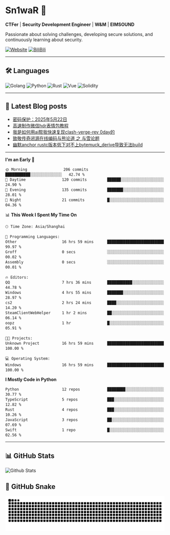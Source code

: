 # Sn1waR 👋

**CTFer** | **Security Development Engineer** | **W&M** | **EIMSOUND**

Passionate about solving challenges, developing secure solutions, and continuously learning about security.

[![Website](https://img.shields.io/website?url=https%3A%2F%2Fwww.snowywar.top)](https://www.snowywar.top) 
[![BiliBili](https://img.shields.io/badge/BiliBili-哔哩哔哩-00A1D6?style=flat&logo=bilibili&logoColor=white)](https://space.bilibili.com/8389161)  

---

## 🛠️ Languages
![Golang](https://img.shields.io/badge/-Golang-00ADD8?style=flat&logo=go&logoColor=white)
![Python](https://img.shields.io/badge/-Python-3776AB?style=flat&logo=python&logoColor=white)
![Rust](https://img.shields.io/badge/-Rust-000000?style=flat&logo=rust&logoColor=white)
![Vue](https://img.shields.io/badge/-Vue.js-4FC08D?style=flat&logo=vue.js&logoColor=white)
![Solidity](https://img.shields.io/badge/-Solidity-363636?style=flat&logo=solidity&logoColor=white)

---
## 📖 Latest Blog posts
<!-- BLOG-POST-LIST:START -->
- [密码保护：2025年5月22日](https://www.snowywar.top/4616.html)
- [高速制作微信hdr表情包教程](https://www.snowywar.top/4612.html)
- [我是如何用ai帮我快速复现clash-verge-rev 0day的](https://www.snowywar.top/4595.html)
- [致敬传奇闭源在线编码与熊论道 之 与雪论题](https://www.snowywar.top/4590.html)
- [幽默anchor rustc版本低下对不上bytemuck_derive导致无法build](https://www.snowywar.top/4587.html)
<!-- BLOG-POST-LIST:END -->
---
<!--START_SECTION:waka-->
**I'm an Early 🐤** 

```text
🌞 Morning                206 commits         ███████████░░░░░░░░░░░░░░   42.74 % 
🌆 Daytime                120 commits         ██████░░░░░░░░░░░░░░░░░░░   24.90 % 
🌃 Evening                135 commits         ███████░░░░░░░░░░░░░░░░░░   28.01 % 
🌙 Night                  21 commits          █░░░░░░░░░░░░░░░░░░░░░░░░   04.36 % 
```


📊 **This Week I Spent My Time On** 

```text
🕑︎ Time Zone: Asia/Shanghai

💬 Programming Languages: 
Other                    16 hrs 59 mins      █████████████████████████   99.97 % 
Groff                    0 secs              ░░░░░░░░░░░░░░░░░░░░░░░░░   00.02 % 
Assembly                 0 secs              ░░░░░░░░░░░░░░░░░░░░░░░░░   00.01 % 

🔥 Editors: 
QQ                       7 hrs 36 mins       ███████████░░░░░░░░░░░░░░   44.78 % 
Windows                  4 hrs 55 mins       ███████░░░░░░░░░░░░░░░░░░   28.97 % 
cs2                      2 hrs 24 mins       ████░░░░░░░░░░░░░░░░░░░░░   14.20 % 
SteamClientWebHelper     1 hr 2 mins         ██░░░░░░░░░░░░░░░░░░░░░░░   06.14 % 
oopz                     1 hr                █░░░░░░░░░░░░░░░░░░░░░░░░   05.91 % 

🐱‍💻 Projects: 
Unknown Project          16 hrs 59 mins      █████████████████████████   100.00 % 

💻 Operating System: 
Windows                  16 hrs 59 mins      █████████████████████████   100.00 % 
```

**I Mostly Code in Python** 

```text
Python                   12 repos            ████████░░░░░░░░░░░░░░░░░   30.77 % 
TypeScript               5 repos             ███░░░░░░░░░░░░░░░░░░░░░░   12.82 % 
Rust                     4 repos             ███░░░░░░░░░░░░░░░░░░░░░░   10.26 % 
JavaScript               3 repos             ██░░░░░░░░░░░░░░░░░░░░░░░   07.69 % 
Swift                    1 repo              █░░░░░░░░░░░░░░░░░░░░░░░░   02.56 % 
```




<!--END_SECTION:waka-->
---

## 📊 GitHub Stats
![Github Stats](https://github-readme-stats.vercel.app/api?username=jiayuqi7813&show_icons=true&theme=radical)

## 🐍 GitHub Snake
<picture>
  <source media="(prefers-color-scheme: dark)" srcset="https://raw.githubusercontent.com/jiayuqi7813/jiayuqi7813/output/github-contribution-grid-snake-dark.svg">
  <source media="(prefers-color-scheme: light)" srcset="https://raw.githubusercontent.com/jiayuqi7813/jiayuqi7813/output/github-contribution-grid-snake.svg">
  <img alt="github contribution grid snake animation" src="https://raw.githubusercontent.com/jiayuqi7813/jiayuqi7813/output/github-contribution-grid-snake.svg">
</picture>


